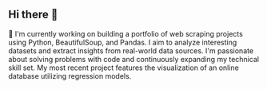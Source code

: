 ## Hi there 👋
🔭 I'm currently working on building a portfolio of web scraping projects using Python, BeautifulSoup, and Pandas. I aim to analyze interesting datasets and extract insights from real-world data sources. I'm passionate about solving problems with code and continuously expanding my technical skill set. My most recent project features the visualization of an online database utilizing regression models. 
<!--
**joshua-chvirko/joshua-chvirko** is a ✨ _special_ ✨ repository because its `README.md` (this file) appears on your GitHub profile.

Here are some ideas to get you started:

- 🔭 I’m currently working on ...
- 🌱 I’m currently learning ...
- 👯 I’m looking to collaborate on ...
- 🤔 I’m looking for help with ...
- 💬 Ask me about ...
- 📫 How to reach me: ...
- 😄 Pronouns: ...
- ⚡ Fun fact: ...
-->
